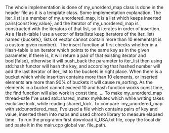The whole implementation is done of my_unorderd_map class is done in the header file as it is a template class.
Some implementation explanation:
The iter_list is a member of my_unordered_map, it is a list which keeps inserted pairs{const key,value}, and the iterator of my_unordered_map is constructed with the iterators of that list, so it iterates in order of insertion.
As a Hash-table I use a vector of lists(lists keep iterators of the iter_list) named {buckets}, lists of vector cannot contain more than 10 elements(it is a custom given number). 
The insert function at first checks whether in a Hash-table is an iterator which points to the same key as in the given parameter, if there is, it will return a pair of that existing iterator and bool{false}, otherwise it will push_back the parameter to iter_list then using std::hash functor will hash the key, and according that hashed number will add the last iterator of iter_list to the buckets in right place. 
When there is a bucket which while insertion contains more than 10 elements, or inserted elements are more than 90% of buckets it will cause re_sorting.
As the elements in a bucket cannot exceed 10 and hash function works const time, the find function will also work in const time.
...
To make my_unorderd_map thread-safe I've used std::shared_mutex myMutex which while writing takes exclusive lock, while reading shared_lock.
To compare  my_unordered_map with std::unordered_map, I've used a file which contains pairs of key and value, inserted them into maps and used chrono library to measure elapsed time. 
To run the programm first download k_USA.txt file, copy the local dir and paste it in the main.cpp global var. file_path.
